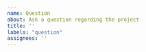 ```yaml
---
name: Question
about: Ask a question regarding the project
title: ''
labels: "question"
assignees: ''
---
```

